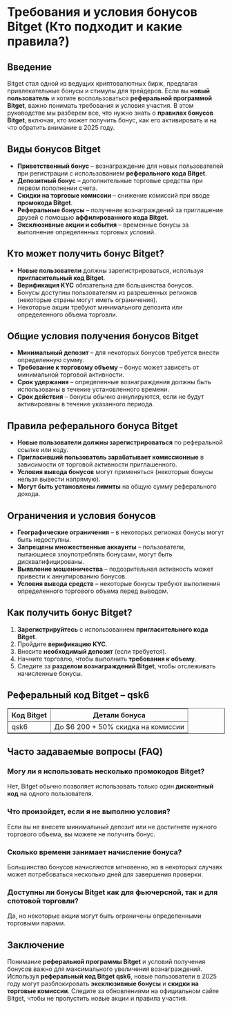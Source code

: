 <h1>Требования и условия бонусов Bitget (Кто подходит и какие правила?)</h1>

<h2>Введение</h2>
<p>Bitget стал одной из ведущих криптовалютных бирж, предлагая привлекательные бонусы и стимулы для трейдеров. Если вы <strong>новый пользователь</strong> и хотите воспользоваться <strong>реферальной программой Bitget</strong>, важно понимать требования и условия участия. В этом руководстве мы разберем все, что нужно знать о <strong>правилах бонусов Bitget</strong>, включая, кто может получить бонус, как его активировать и на что обратить внимание в 2025 году.</p>

<h2>Виды бонусов Bitget</h2>
<ul>
    <li><strong>Приветственный бонус</strong> – вознаграждение для новых пользователей при регистрации с использованием <strong>реферального кода Bitget</strong>.</li>
    <li><strong>Депозитный бонус</strong> – дополнительные торговые средства при первом пополнении счета.</li>
    <li><strong>Скидки на торговые комиссии</strong> – снижение комиссий при вводе <strong>промокода Bitget</strong>.</li>
    <li><strong>Реферальные бонусы</strong> – получение вознаграждений за приглашение друзей с помощью <strong>аффилированного кода Bitget</strong>.</li>
    <li><strong>Эксклюзивные акции и события</strong> – временные бонусы за выполнение определенных торговых условий.</li>
</ul>

<h2>Кто может получить бонус Bitget?</h2>
<ul>
    <li><strong>Новые пользователи</strong> должны зарегистрироваться, используя <strong>пригласительный код Bitget</strong>.</li>
    <li><strong>Верификация KYC</strong> обязательна для большинства бонусов.</li>
    <li>Бонусы доступны пользователям из разрешенных регионов (некоторые страны могут иметь ограничения).</li>
    <li>Некоторые акции требуют минимального депозита или определенного объема торговли.</li>
</ul>

<h2>Общие условия получения бонусов Bitget</h2>
<ul>
    <li><strong>Минимальный депозит</strong> – для некоторых бонусов требуется внести определенную сумму.</li>
    <li><strong>Требование к торговому объему</strong> – бонус может зависеть от минимальной торговой активности.</li>
    <li><strong>Срок удержания</strong> – определенные вознаграждения должны быть использованы в течение установленного времени.</li>
    <li><strong>Срок действия</strong> – бонусы обычно аннулируются, если не будут активированы в течение указанного периода.</li>
</ul>

<h2>Правила реферального бонуса Bitget</h2>
<ul>
    <li><strong>Новые пользователи должны зарегистрироваться</strong> по реферальной ссылке или коду.</li>
    <li><strong>Пригласивший пользователь зарабатывает комиссионные</strong> в зависимости от торговой активности приглашенного.</li>
    <li><strong>Условия вывода бонусов</strong> могут применяться (некоторые бонусы нельзя вывести напрямую).</li>
    <li><strong>Могут быть установлены лимиты</strong> на общую сумму реферального дохода.</li>
</ul>

<h2>Ограничения и условия бонусов</h2>
<ul>
    <li><strong>Географические ограничения</strong> – в некоторых регионах бонусы могут быть недоступны.</li>
    <li><strong>Запрещены множественные аккаунты</strong> – пользователи, пытающиеся злоупотреблять бонусами, могут быть дисквалифицированы.</li>
    <li><strong>Выявление мошенничества</strong> – подозрительная активность может привести к аннулированию бонусов.</li>
    <li><strong>Условия вывода средств</strong> – некоторые бонусы требуют выполнения определенного торгового объема перед выводом.</li>
</ul>

<h2>Как получить бонус Bitget?</h2>
<ol>
    <li><strong>Зарегистрируйтесь</strong> с использованием <strong>пригласительного кода Bitget</strong>.</li>
    <li>Пройдите <strong>верификацию KYC</strong>.</li>
    <li>Внесите <strong>необходимый депозит</strong> (если требуется).</li>
    <li>Начните торговлю, чтобы выполнить <strong>требования к объему</strong>.</li>
    <li>Следите за <strong>разделом вознаграждений Bitget</strong>, чтобы отслеживать начисленные бонусы.</li>
</ol>

<h2>Реферальный код Bitget – qsk6</h2>
<table border="1">
    <tr>
        <th>Код Bitget</th>
        <th>Детали бонуса</th>
    </tr>
    <tr>
        <td>qsk6</td>
        <td>До $6 200 + 50% скидка на комиссии</td>
    </tr>
</table>

<h2>Часто задаваемые вопросы (FAQ)</h2>

<h3>Могу ли я использовать несколько промокодов Bitget?</h3>
<p>Нет, Bitget обычно позволяет использовать только один <strong>дисконтный код</strong> на одного пользователя.</p>

<h3>Что произойдет, если я не выполню условия?</h3>
<p>Если вы не внесете минимальный депозит или не достигнете нужного торгового объема, вы можете не получить бонус.</p>

<h3>Сколько времени занимает начисление бонуса?</h3>
<p>Большинство бонусов начисляются мгновенно, но в некоторых случаях может потребоваться несколько дней для завершения проверки.</p>

<h3>Доступны ли бонусы Bitget как для фьючерсной, так и для спотовой торговли?</h3>
<p>Да, но некоторые акции могут быть ограничены определенными торговыми парами.</p>

<h2>Заключение</h2>
<p>Понимание <strong>реферальной программы Bitget</strong> и условий получения бонусов важно для максимального увеличения вознаграждений. Используя <strong>реферальный код Bitget qsk6</strong>, новые пользователи в 2025 году могут разблокировать <strong>эксклюзивные бонусы</strong> и <strong>скидки на торговые комиссии</strong>. Следите за обновлениями на официальном сайте Bitget, чтобы не пропустить новые акции и правила участия.</p>
